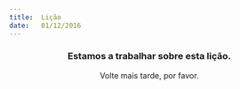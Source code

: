 ```yaml
---
title:  Lição
date:   01/12/2016
---
```


### <center>Estamos a trabalhar sobre esta lição.</center>
<center>Volte mais tarde, por favor.</center>